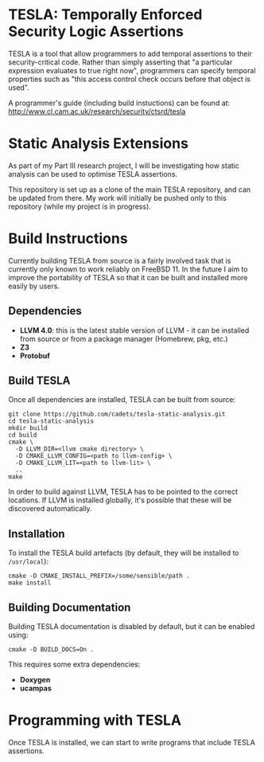 # TESLA: Temporally Enforced Security Logic Assertions

TESLA is a tool that allow programmers to add temporal assertions to
their security-critical code. Rather than simply asserting that
"a particular expression evaluates to true right now", programmers
can specify temporal properties such as "this access control check
occurs before that object is used".

A programmer's guide (including build instuctions) can be found at:
http://www.cl.cam.ac.uk/research/security/ctsrd/tesla

# Static Analysis Extensions

As part of my Part III research project, I will be investigating how static
analysis can be used to optimise TESLA assertions.

This repository is set up as a clone of the main TESLA repository, and can be
updated from there. My work will initially be pushed only to this repository
(while my project is in progress).

# Build Instructions

Currently building TESLA from source is a fairly involved task that is currently
only known to work reliably on FreeBSD 11. In the future I aim to improve the
portability of TESLA so that it can be built and installed more easily by users.

## Dependencies

* **LLVM 4.0**: this is the latest stable version of LLVM - it can be installed
  from source or from a package manager (Homebrew, pkg, etc.)
* **Z3**
* **Protobuf**

## Build TESLA

Once all dependencies are installed, TESLA can be built from source:

```
git clone https://github.com/cadets/tesla-static-analysis.git
cd tesla-static-analysis
mkdir build
cd build
cmake \
  -D LLVM_DIR=<llvm cmake directory> \
  -D CMAKE_LLVM_CONFIG=<path to llvm-config> \
  -D CMAKE_LLVM_LIT=<path to llvm-lit> \
  ..
make
```

In order to build against LLVM, TESLA has to be pointed to the correct
locations. If LLVM is installed globally, it's possible that these will be
discovered automatically.

## Installation

To install the TESLA build artefacts (by default, they will be installed to
`/usr/local`):

```
cmake -D CMAKE_INSTALL_PREFIX=/some/sensible/path .
make install
```

## Building Documentation

Building TESLA documentation is disabled by default, but it can be enabled
using:
```
cmake -D BUILD_DOCS=On .
```
This requires some extra dependencies:
* **Doxygen**
* **ucampas**

# Programming with TESLA

Once TESLA is installed, we can start to write programs that include TESLA
assertions.
